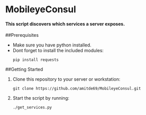 # MobileyeConsul
#### This script discovers which services a server exposes.

##Prerequisites
* Make sure you have python installed.
* Dont forget to install the included modules:
    ```
    pip install requests
    ```

##Getting Started
1. Clone this repository to your server or workstation:
    ```
    git clone https://github.com/amitde69/MobileyeConsul.git
    ```

1. Start the script by running: 
    ```
    ./get_services.py
    ```